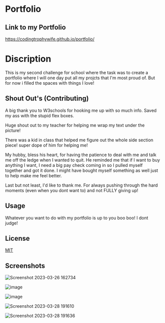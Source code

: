 # Portfolio

## Link to my Portfolio

https://codingtrophywife.github.io/portfolio/


# Discription
This is my second challenge for school where the task was to create a portfolio where I will one day put all my projcts that I'm most proud of. But for now i filled the spaces with things I love! 

## Shout Out's (Contributing)
A big thank you to W3schools for hooking me up with so much info. Saved my ass with the stupid flex boxes. 

Huge shout out to my teacher for helping me wrap my text under the picture! 

There was a kid in class that helped me figure out the whole side section piece! super dope of him for helping me! 

My hubby, bless his heart, for having the patience to deal with me and talk me off the ledge when I wanted to quit. He reminded me that if I want to buy anything I want, I need a big pay check coming in so I pulled myself together and got it done. I might have bought myself something as well just to help make me feel better. 

Last but not least, I'd like to thank me. For always pushing through the hard moments (even when you dont want to) and not FULLY giving up! 





## Usage

Whatever you want to do with my portfolio is up to you boo boo! I dont judge! 



## License

[MIT](https://choosealicense.com/licenses/mit/)

## Screenshots 

![Screenshot 2023-03-26 162734](https://user-images.githubusercontent.com/126922695/227811598-688efb6c-e02f-43d3-affa-fd798730c5bd.png)


![image](https://user-images.githubusercontent.com/126922695/227811701-7e9cb7f9-041f-4046-8e96-c3a2bb8cc158.png)

![image](https://user-images.githubusercontent.com/126922695/227811728-e88c7b9f-68a6-465a-a7cf-be05dc1217f6.png)

![Screenshot 2023-03-28 191610](https://user-images.githubusercontent.com/126922695/228409948-bb180545-8ab1-4ece-af0b-85810878b507.png)


![Screenshot 2023-03-28 191636](https://user-images.githubusercontent.com/126922695/228410022-39efc7de-f9e0-4f9e-b3b2-d94cfd84e1f2.png)
